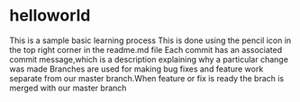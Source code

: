 # helloworld
This is a sample basic learning process
This is done using the pencil icon in the top right corner in the readme.md file
Each commit has an associated commit message,which is a description explaining why a particular change was made
Branches are used for making bug fixes and feature work separate from our master branch.When feature or fix is ready the brach is merged with our master branch
